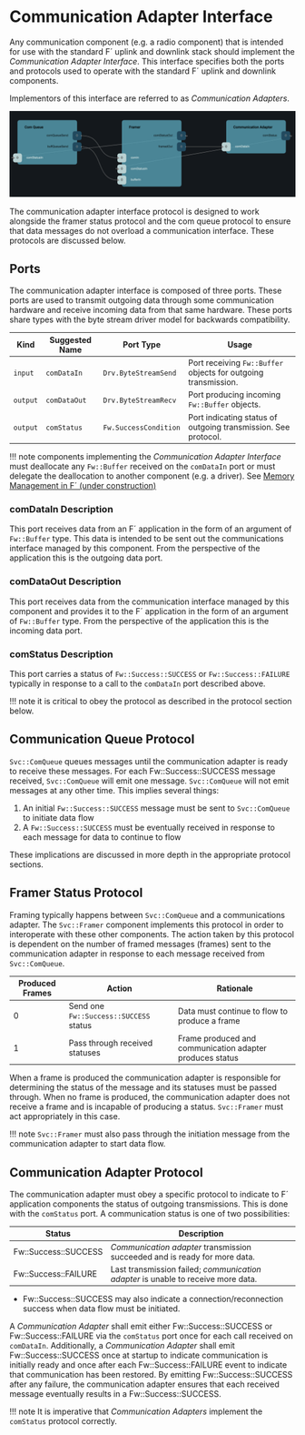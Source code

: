 # Communication Adapter Interface

Any communication component (e.g. a radio component) that is intended for use with the standard F´ uplink and downlink
stack should implement the *Communication Adapter Interface*. This interface specifies both the ports and protocols used
to operate with the standard F´ uplink and downlink components.

Implementors of this interface are referred to as *Communication Adapters*.

![Communication Adapter Interface](../../../img/com-adapter.png)

The communication adapter interface protocol is designed to work alongside the framer status protocol and the com queue
protocol to ensure that data messages do not overload a communication interface. These protocols are discussed below.

## Ports

The communication adapter interface is composed of three ports. These ports are used to transmit outgoing data through
some communication hardware and receive incoming data from that same hardware. These ports share types with the byte
stream driver model for backwards compatibility.

| Kind     | Suggested Name | Port Type             | Usage                                                          |
|----------|----------------|-----------------------|----------------------------------------------------------------|
| `input`  | `comDataIn`    | `Drv.ByteStreamSend`  | Port receiving `Fw::Buffer` objects for outgoing transmission. |
| `output` | `comDataOut`   | `Drv.ByteStreamRecv`  | Port producing incoming `Fw::Buffer` objects.                  |
| `output` | `comStatus`    | `Fw.SuccessCondition` | Port indicating status of outgoing transmission. See protocol. |


!!! note 
    components implementing the *Communication Adapter Interface* must deallocate any `Fw::Buffer` received on the `comDataIn` port or must delegate the deallocation to another component (e.g. a driver). See [Memory Management in F´ (under construction)](memory.md)

### comDataIn Description

This port receives data from an F´ application in the form of an argument of `Fw::Buffer` type. This data is intended to
be sent out the communications interface managed by this component. From the perspective of the application this is
the outgoing data port.

### comDataOut Description

This port receives data from the communication interface managed by this component and provides it to the F´ application
in the form of an argument of `Fw::Buffer` type. From the perspective of the application this is the incoming data port.

### comStatus Description

This port carries a status of `Fw::Success::SUCCESS` or `Fw::Success::FAILURE` typically in response to a call to the
`comDataIn` port described above. 

!!! note
    it is critical to obey the protocol as described in the protocol section below.

## Communication Queue Protocol

`Svc::ComQueue` queues messages until the communication adapter is ready to receive these messages. For each
Fw::Success::SUCCESS message received, `Svc::ComQueue` will emit one message. `Svc::ComQueue` will not emit messages
at any other time. This implies several things:

1. An initial `Fw::Success::SUCCESS` message must be sent to `Svc::ComQueue` to initiate data flow
2. A `Fw::Success::SUCCESS` must be eventually received in response to each message for data to continue to flow

These implications are discussed in more depth in the appropriate protocol sections.

## Framer Status Protocol

Framing typically happens between `Svc::ComQueue` and a communications adapter. The `Svc::Framer` component implements
this protocol in order to interoperate with these other components. The action taken by this protocol is dependent on
the number of framed messages (frames) sent to the communication adapter in response to each message received from
`Svc::ComQueue`.

| Produced Frames | Action                                 | Rationale                                                |
|-----------------|----------------------------------------|----------------------------------------------------------|
| 0               | Send one `Fw::Success::SUCCESS` status | Data must continue to flow to produce a frame            |
| 1               | Pass through received statuses         | Frame produced and communication adapter produces status |

When a frame is produced the communication adapter is responsible for determining the status of the message and its
statuses must be passed through. When no frame is produced, the communication adapter does not receive a frame and is
incapable of producing a status. `Svc::Framer` must act appropriately in this case.

!!! note
    `Svc::Framer` must also pass through the initiation message from the communication adapter to start data flow.

## Communication Adapter Protocol

The communication adapter must obey a specific protocol to indicate to F´ application components the status of outgoing
transmissions. This is done with the `comStatus` port. A communication status is one of two possibilities:

| Status               | Description                                                                       |
|----------------------|-----------------------------------------------------------------------------------|
| Fw::Success::SUCCESS | *Communication adapter* transmission succeeded  and is ready for more data.       |
| Fw::Success::FAILURE | Last transmission failed; *communication adapter* is unable to receive more data. |

* Fw::Success::SUCCESS may also indicate a connection/reconnection success when data flow must be initiated.

A *Communication Adapter* shall emit either Fw::Success::SUCCESS or Fw::Success::FAILURE via the `comStatus` port once
for each call received on `comDataIn`. Additionally, a *Communication Adapter* shall emit Fw::Success::SUCCESS once at
startup to indicate communication is initially ready and once after each Fw::Success::FAILURE event to indicate that
communication has been restored. By emitting Fw::Success::SUCCESS after any failure, the communication adapter ensures
that each received message eventually results in a Fw::Success::SUCCESS.

!!! note
    It is imperative that *Communication Adapters* implement the `comStatus` protocol correctly.
